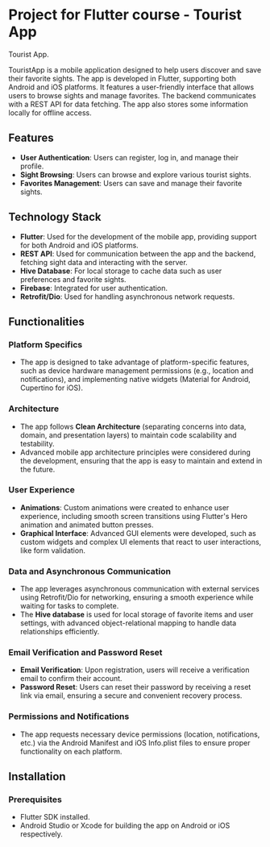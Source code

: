 # Project for Flutter course - Tourist App

 Tourist App.

TouristApp is a mobile application designed to help users discover and save their favorite sights. The app is developed in Flutter, supporting both Android and iOS platforms. It features a user-friendly interface that allows users to browse sights and manage favorites. The backend communicates with a REST API for data fetching. The app also stores some information locally for offline access.

## Features

- **User Authentication**: Users can register, log in, and manage their profile.
- **Sight Browsing**: Users can browse and explore various tourist sights.
- **Favorites Management**: Users can save and manage their favorite sights.

## Technology Stack

- **Flutter**: Used for the development of the mobile app, providing support for both Android and iOS platforms.
- **REST API**: Used for communication between the app and the backend, fetching sight data and interacting with the server.
- **Hive Database**: For local storage to cache data such as user preferences and favorite sights.
- **Firebase**: Integrated for user authentication.
- **Retrofit/Dio**: Used for handling asynchronous network requests.

## Functionalities

### Platform Specifics

- The app is designed to take advantage of platform-specific features, such as device hardware management permissions (e.g., location and notifications), and implementing native widgets (Material for Android, Cupertino for iOS).

### Architecture

- The app follows **Clean Architecture** (separating concerns into data, domain, and presentation layers) to maintain code scalability and testability.
- Advanced mobile app architecture principles were considered during the development, ensuring that the app is easy to maintain and extend in the future.

### User Experience

- **Animations**: Custom animations were created to enhance user experience, including smooth screen transitions using Flutter's Hero animation and animated button presses.
- **Graphical Interface**: Advanced GUI elements were developed, such as custom widgets and complex UI elements that react to user interactions, like form validation.

### Data and Asynchronous Communication

- The app leverages asynchronous communication with external services using Retrofit/Dio for networking, ensuring a smooth experience while waiting for tasks to complete.
- The **Hive database** is used for local storage of favorite items and user settings, with advanced object-relational mapping to handle data relationships efficiently.

### Email Verification and Password Reset

- **Email Verification**: Upon registration, users will receive a verification email to confirm their account.
- **Password Reset**: Users can reset their password by receiving a reset link via email, ensuring a secure and convenient recovery process.

### Permissions and Notifications

- The app requests necessary device permissions (location, notifications, etc.) via the Android Manifest and iOS Info.plist files to ensure proper functionality on each platform.

## Installation

### Prerequisites

- Flutter SDK installed.
- Android Studio or Xcode for building the app on Android or iOS respectively.

